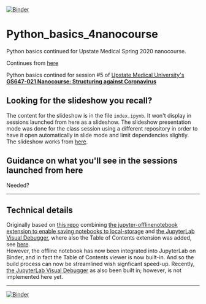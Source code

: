 [![Binder](https://mybinder.org/badge_logo.svg)](https://mybinder.org/v2/gh/fomightez/Python_basics_4nanocourse/master?urlpath=lab%2Ftree%2Findex.ipynb)

# Python_basics_4nanocourse

Python basics continued for Upstate Medical Spring 2020 nanocourse.

Continues from [here](https://github.com/fomightez/Python_basics_on_PDB_file)

Python basics contined for session #5 of [Upstate Medical University's **GS647-021 Nanocourse: Structuring against Coronavirus**](https://github.com/fomightez/UpstateGS647-021Nanocourse/wiki)

## Looking for the slideshow you recall?

The content for the slideshow is in the file `index.ipynb`. It won't display in sessions launched from here as a slideshow. The slideshow presentation mode was done for the class session using a different repository in order to have it open automatically in slide mode and limit dependencies slightly. The slideshow works from [here](https://github.com/fomightez/Python_basics_4nanocourseRISE).

## Guidance on what you'll see in the sessions launched from here

Needed?


----

## Technical details

Originally based on [this repo](https://github.com/fomightez/BVCN-Jupyter_base) combining [the jupyter-offlinenotebook extension to enable saving notebooks to local-storage](https://github.com/manics/jupyter-offlinenotebook) and [the JupyterLab Visual Debugger](https://github.com/jupyterlab/debugger), where also the Table of Contents extension was added, see [here](https://github.com/jupyterlab/jupyterlab-toc#jupyterlab-toc).  
However, the offline notebook has now been integrated into JupyterLab on Binder, and in fact the Table of Contents viewer is now built-in. And so the build process can now be streamlined wish signficant speed-up. Recently, [the JupyterLab Visual Debugger](https://github.com/jupyterlab/debugger) as also been built in; however, is not implemented here yet.



-----

[![Binder](https://mybinder.org/badge_logo.svg)](https://mybinder.org/v2/gh/fomightez/Python_basics_4nanocourse/master?urlpath=lab%2Ftree%2Findex.ipynb)
